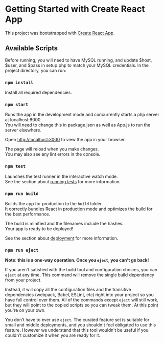 # Getting Started with Create React App

This project was bootstrapped with [Create React App](https://github.com/facebook/create-react-app).

## Available Scripts

Before running, you will need to have MySQL running, and update $host, $user, and $pass in setup.php to match your MySQL credentials.
In the project directory, you can run:

### `npm install`

Install all required dependencies.

### `npm start`

Runs the app in the development mode and concurrently starts a php server at localhost:8000.\
You will need to change this in package.json as well as App.js to run the server elsewhere.

Open [http://localhost:3000](http://localhost:3000) to view the app in your browser.

The page will reload when you make changes.\
You may also see any lint errors in the console.

### `npm test`

Launches the test runner in the interactive watch mode.\
See the section about [running tests](https://facebook.github.io/create-react-app/docs/running-tests) for more information.

### `npm run build`

Builds the app for production to the `build` folder.\
It correctly bundles React in production mode and optimizes the build for the best performance.

The build is minified and the filenames include the hashes.\
Your app is ready to be deployed!

See the section about [deployment](https://facebook.github.io/create-react-app/docs/deployment) for more information.

### `npm run eject`

**Note: this is a one-way operation. Once you `eject`, you can't go back!**

If you aren't satisfied with the build tool and configuration choices, you can `eject` at any time. This command will remove the single build dependency from your project.

Instead, it will copy all the configuration files and the transitive dependencies (webpack, Babel, ESLint, etc) right into your project so you have full control over them. All of the commands except `eject` will still work, but they will point to the copied scripts so you can tweak them. At this point you're on your own.

You don't have to ever use `eject`. The curated feature set is suitable for small and middle deployments, and you shouldn't feel obligated to use this feature. However we understand that this tool wouldn't be useful if you couldn't customize it when you are ready for it.
